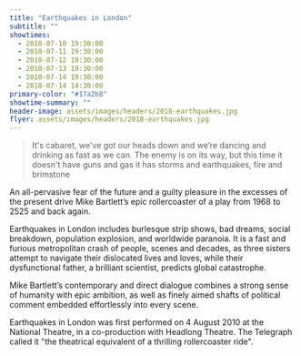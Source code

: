 ```yaml
---
title: "Earthquakes in London"
subtitle: ""
showtimes:
  - 2018-07-10 19:30:00
  - 2018-07-11 19:30:00
  - 2018-07-12 19:30:00
  - 2018-07-13 19:30:00
  - 2018-07-14 19:30:00
  - 2018-07-14 14:30:00
primary-color: "#17a2b8"
showtime-summary: ""
header-image: assets/images/headers/2018-earthquakes.jpg
flyer: assets/images/headers/2018-earthquakes.jpg
---
```


> It's cabaret, we've got our heads down and we’re dancing and drinking as fast as we can. The enemy is on its way, but this time it doesn't have guns and gas it has storms and earthquakes, fire and brimstone

An all-pervasive fear of the future and a guilty pleasure in the excesses of the present drive Mike Bartlett’s epic rollercoaster of a play from 1968 to 2525 and back again.

Earthquakes in London includes burlesque strip shows, bad dreams, social breakdown, population explosion, and worldwide paranoia. It is a fast and furious metropolitan crash of people, scenes and decades, as three sisters attempt to navigate their dislocated lives and loves, while their dysfunctional father, a brilliant scientist, predicts global catastrophe.

Mike Bartlett’s contemporary and direct dialogue combines a strong sense of humanity with epic ambition, as well as finely aimed shafts of political comment embedded effortlessly into every scene.

Earthquakes in London was first performed on 4 August 2010 at the National Theatre, in a co-production with Headlong Theatre. The Telegraph called it "the theatrical equivalent of a thrilling rollercoaster ride".

